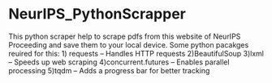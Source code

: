 # NeurIPS_PythonScrapper
This python scraper help to scrape pdfs from this website of NeurIPS Proceeding and save them to your local device. Some python pacakges reuired for this:  1) requests – Handles HTTP requests  2)BeautifulSoup  3)lxml – Speeds up web scraping  4)concurrent.futures – Enables parallel processing   5)tqdm – Adds a progress bar for better tracking

